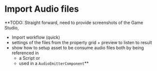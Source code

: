# Import Audio files

**TODO: Straight forward, need to provide screenshots of the Game Studio, 
- Import workflow (quick)
- settings of the files from the property grid + preview to listen to result
- show how to setup asset to be consume audio files both by being referenced in 
	- a Script or 
	- used in a `AudioEmitterComponent`**